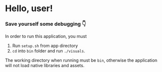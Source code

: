 # Hello, user!

### Save yourself some debugging 👇

In order to run this application, you must
1. Run `setup.sh` from app directory
2. `cd` into `bin` folder and run `./visuals`.

The working directory when running must be `bin`, otherwise the application will not load native libraries and assets.